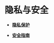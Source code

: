 # 隐私与安全<a name="ZH-CN_TOPIC_0000001111199450"></a>

-   **[隐私保护](security-privacy-protection.md)**  

-   **[安全指南](security-guidelines-overall.md)**  


